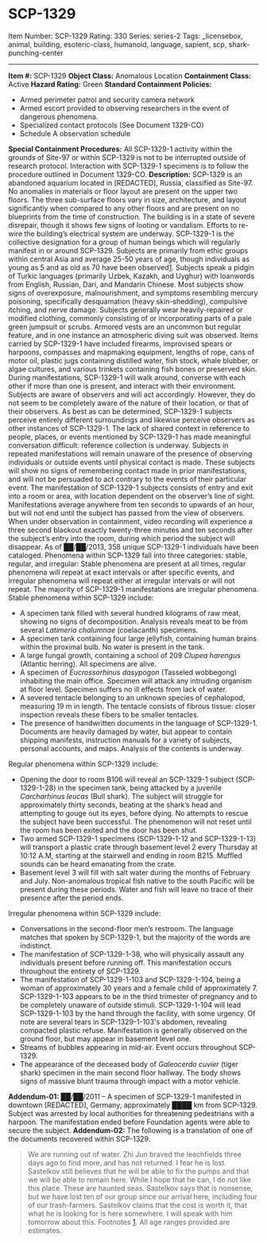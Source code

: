 # SCP-1329
Item Number: SCP-1329
Rating: 330
Series: series-2
Tags: _licensebox, animal, building, esoteric-class, humanoid, language, sapient, scp, shark-punching-center

---

**Item #:** SCP-1329
**Object Class:** Anomalous Location
**Containment Class:** Active
**Hazard Rating:** Green
**Standard Containment Policies:**
  * Armed perimeter patrol and security camera network
  * Armed escort provided to observing researchers in the event of dangerous phenomena.
  * Specialized contact protocols (See Document 1329-CO)
  * Schedule A observation schedule

**Special Containment Procedures:** All SCP-1329-1 activity within the grounds of Site-97 or within SCP-1329 is not to be interrupted outside of research protocol. Interaction with SCP-1329-1 specimens is to follow the procedure outlined in Document 1329-CO.
**Description:** SCP-1329 is an abandoned aquarium located in [REDACTED], Russia, classified as Site-97. No anomalies in materials or floor layout are present on the upper two floors. The three sub-surface floors vary in size, architecture, and layout significantly when compared to any other floors and are present on no blueprints from the time of construction. The building is in a state of severe disrepair, though it shows few signs of looting or vandalism. Efforts to re-wire the building’s electrical system are underway.
SCP-1329-1 is the collective designation for a group of human beings which will regularly manifest in or around SCP-1329. Subjects are primarily from ethic groups within central Asia and average 25-50 years of age, though individuals as young as 5 and as old as 70 have been observed[1](javascript:;). Subjects speak a pidgin of Turkic languages (primarily Uzbek, Kazakh, and Uyghur) with loanwords from English, Russian, Dari, and Mandarin Chinese. Most subjects show signs of overexposure, malnourishment, and symptoms resembling mercury poisoning, specifically desquamation (heavy skin-shedding), compulsive itching, and nerve damage. Subjects generally wear heavily-repaired or modified clothing, commonly consisting of or incorporating parts of a pale green jumpsuit or scrubs. Armored vests are an uncommon but regular feature, and in one instance an atmospheric diving suit was observed. Items carried by SCP-1329-1 have included firearms, improvised spears or harpoons, compasses and mapmaking equipment, lengths of rope, cans of motor oil, plastic jugs containing distilled water, fish stock, whale blubber, or algae cultures, and various trinkets containing fish bones or preserved skin.
During manifestations, SCP-1329-1 will walk around, converse with each other if more than one is present, and interact with their environment. Subjects are aware of observers and will act accordingly. However, they do not seem to be completely aware of the nature of their location, or that of their observers. As best as can be determined, SCP-1329-1 subjects perceive entirely different surroundings and likewise perceive observers as other instances of SCP-1329-1. The lack of shared context in reference to people, places, or events mentioned by SCP-1329-1 has made meaningful conversation difficult: reference collection is underway.
Subjects in repeated manifestations will remain unaware of the presence of observing individuals or outside events until physical contact is made. These subjects will show no signs of remembering contact made in prior manifestations, and will not be persuaded to act contrary to the events of their particular event.
The manifestation of SCP-1329-1 subjects consists of entry and exit into a room or area, with location dependent on the observer’s line of sight. Manifestations average anywhere from ten seconds to upwards of an hour, but will not end until the subject has passed from the view of observers. When under observation in containment, video recording will experience a three second blackout exactly twenty-three minutes and ten seconds after the subject’s entry into the room, during which period the subject will disappear.
As of ██/██/2013, 358 unique SCP-1329-1 individuals have been cataloged.
Phenomena within SCP-1329 fall into three categories: stable, regular, and irregular: Stable phenomena are present at all times, regular phenomena will repeat at exact intervals or after specific events, and irregular phenomena will repeat either at irregular intervals or will not repeat. The majority of SCP-1329-1 manifestations are irregular phenomena.
Stable phenomena within SCP-1329 include:
  * A specimen tank filled with several hundred kilograms of raw meat, showing no signs of decomposition. Analysis reveals meat to be from several _Latimeria chalumnae_ (coelacanth) specimens.
  * A specimen tank containing four large jellyfish, containing human brains within the proximal bulb. No water is present in the tank.
  * A large fungal growth, containing a school of 209 _Clupea harengus_ (Atlantic herring). All specimens are alive.
  * A specimen of _Eucrossorhinus dasypogon_ (Tasseled wobbegong) inhabiting the main office. Specimen will attack any intruding organism at floor level. Specimen suffers no ill effects from lack of water.
  * A severed tentacle belonging to an unknown species of cephalopod, measuring 19 m in length. The tentacle consists of fibrous tissue: closer inspection reveals these fibers to be smaller tentacles.
  * The presence of handwritten documents in the language of SCP-1329-1. Documents are heavily damaged by water, but appear to contain shipping manifests, instruction manuals for a variety of subjects, personal accounts, and maps. Analysis of the contents is underway.

Regular phenomena within SCP-1329 include:
  * Opening the door to room B106 will reveal an SCP-1329-1 subject (SCP-1329-1-28) in the specimen tank, being attacked by a juvenile _Carcharhinus leucas_ (Bull shark). The subject will struggle for approximately thirty seconds, beating at the shark’s head and attempting to gouge out its eyes, before dying. No attempts to rescue the subject have been successful. The phenomenon will not reset until the room has been exited and the door has been shut.
  * Two armed SCP-1329-1 specimens (SCP-1329-1-12 and SCP-1329-1-13) will transport a plastic crate through basement level 2 every Thursday at 10:12 A.M, starting at the stairwell and ending in room B215. Muffled sounds can be heard emanating from the crate.
  * Basement level 3 will fill with salt water during the months of February and July. Non-anomalous tropical fish native to the south Pacific will be present during these periods. Water and fish will leave no trace of their presence after the period ends.

Irregular phenomena within SCP-1329 include:
  * Conversations in the second-floor men’s restroom. The language matches that spoken by SCP-1329-1, but the majority of the words are indistinct.
  * The manifestation of SCP-1329-1-38, who will physically assault any individuals present before running off. This manifestation occurs throughout the entirety of SCP-1329.
  * The manifestation of SCP-1329-1-103 and SCP-1329-1-104, being a woman of approximately 30 years and a female child of approximately 7. SCP-1329-1-103 appears to be in the third trimester of pregnancy and to be completely unaware of outside stimuli. SCP-1329-1-104 will lead SCP-1329-1-103 by the hand through the facility, with some urgency. Of note are several tears in SCP-1329-1-103's abdomen, revealing compacted plastic refuse. Manifestation is generally observed on the ground floor, but may appear in basement level one.
  * Streams of bubbles appearing in mid-air. Event occurs throughout SCP-1329.
  * The appearance of the deceased body of _Galeocerdo cuvier_ (tiger shark) specimen in the main second floor hallway. The body shows signs of massive blunt trauma through impact with a motor vehicle.

**Addendum-01:** ██/██/2011 – A specimen of SCP-1329-1 manifested in downtown [REDACTED], Germany, approximately ████ km from SCP-1329. Subject was arrested by local authorities for threatening pedestrians with a harpoon. The manifestation ended before Foundation agents were able to secure the subject.
**Addendum-02:** The following is a translation of one of the documents recovered within SCP-1329.
> We are running out of water. Zhi Jun braved the leechfields three days ago to find more, and has not returned. I fear he is lost. Sastelkov still believes that he will be able to fix the pumps and that we will be able to remain here. While I hope that he can, I do not like this place. These are haunted seas. Sastelkov says that is nonsense, but we have lost ten of our group since our arrival here, including four of our trash-farmers. Sastelkov claims that the cost is worth it, that what he is looking for is here somewhere.
> I will speak with him tomorrow about this.
Footnotes
[1](javascript:;). All age ranges provided are estimates.